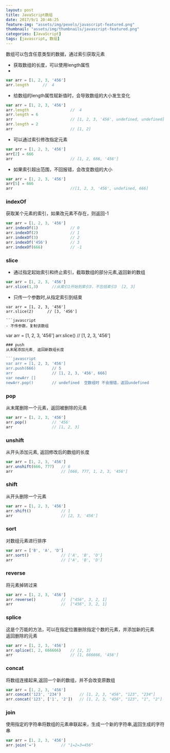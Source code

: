 ```yaml
---
layout: post
title: JavaScript数组
date: 2017/9/1 20:46:25
feature-img: "assets/img/pexels/javascript-featured.png"
thumbnail: "assets/img/thumbnails/javascript-featured.png"
categories: [JavaScript]
tags: [javascript, 数组]
---
```


数组可以包含任意类型的数据，通过索引获取元素</br>

- 获取数组的长度，可以使用length属性
- 
```javascript
var arr = [1, 2, 3, '456']
arr.length      //  4
```

<!--more-->
-  给数组的length属性赋新值时，会导致数组的大小发生变化

```javascript
var arr = [1, 2, 3, '456']
arr.length                  //  4
arr.length = 6
arr                         // [1, 2, 3, '456', undefined, undefined]
arr.length = 2
arr                         // [1, 2]
```
- 可以通过索引修改指定元素

```javascript
var arr = [1, 2, 3, '456']
arr[2] = 666
arr                         // [1, 2, 666, '456']
```
- 如果索引超出范围，不回报错，会改变数组的大小

```javascript
var arr = [1, 2, 3, '456']
arr[5] = 666
arr                         //[1, 2, 3, '456', undefined, 666]
```

### indexOf
获取某个元素的索引，如果改元素不存在，则返回-1

```javascript
var arr = [1, 2, 3, '456']
arr.indexOf(1)              // 0
arr.indexOf(2)              // 1
arr.indexOf(3)              // 2
arr.indexOf('456')          // 3
arr.indexOf(666)            // -1
```
### slice
- 通过指定起始索引和终止索引，截取数组的部分元素,返回新的数组

```javascript
var arr = [1, 2, 3, '456']
arr.slice(1,3)      //从索引1开始到索引3，不包括索引3  [2, 3]
```
- 只传一个参数时,从指定索引到结束
```
var arr = [1, 2, 3, '456']
arr.slice(2)      // [3, '456']

```javascript
- 不传参数，复制该数组
```
var arr = [1, 2, 3, '456']
arr.slice()      // [1, 2, 3, '456']

```javascript
### push
从末尾添加元素, 返回新数组长度

```javascript
var arr = [1, 2, 3, '456']
arr.push(666)       // 5
arr                 // [1, 2, 3, '456', 666]
var newArr []
newArr.pop()        // undefined  空数组时 不会报错，返回undefined
```

### pop
从末尾删除一个元素，返回被删除的元素

```javascript
var arr = [1, 2, 3, '456']
arr.pop()           // '456'
arr                 // [1, 2, 3]
```

### unshift
从开头添加元素, 返回修改后的数组的长度

```javascript
var arr = [1, 2, 3, '456']
arr.unshift(666, 777)   // 6
arr                     // [666, 777, 1, 2, 3, '456']
```

### shift
从开头删除一个元素

```javascript
var arr = [1, 2, 3, '456']
arr.shift()             // 1
arr                     // [2, 3, '456']
```

### sort
对数组元素进行排序

```javascript
var arr = ['B', 'A', 'D']
arr.sort()              // ['A', 'B', 'D']
arr                     // ['A', 'B', 'D']
```

### reverse
将元素掉转过来

```javascript
var arr = [1, 2, 3, '456']
arr.reverse()           //  ["456", 3, 2, 1]
arr                     //  ["456", 3, 2, 1]
```

### splice
这是个万能的方法，可以在指定位置删除指定个数的元素，并添加新的元素</br>
返回删除的元素

```javascript
var arr = [1, 2, 3, '456']
arr.splice(1, 2, 666666)    // [2, 3]
arr                         // [1, 666666, '456']
```

### concat
将数组连接起来,返回一个新的数组，并不会改变原数组

```javascript
var arr = [1, 2, 3, '456']
arr.concat('123', '234')        // [1, 2, 3, "456", "123", "234"]
arr.concat('123', ['1', '2'])   // [1, 2, 3, "456", "123", "1", "2"]
```

### join
使用指定的字符串将数组的元素串联起来，生成一个新的字符串,返回生成的字符串

```javascript
var arr = [1, 2, 3, '456']
arr.join('=')           // "1=2=3=456"
```
